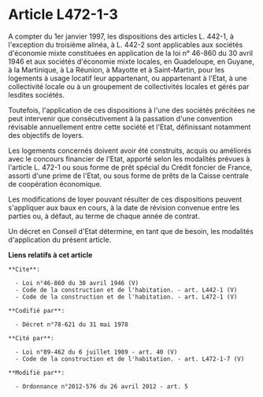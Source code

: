 # Article L472-1-3

A compter du 1er janvier 1997, les dispositions des articles L. 442-1, à l'exception du troisième alinéa, à L. 442-2 sont
applicables aux sociétés d'économie mixte constituées en application de la loi n° 46-860 du 30 avril 1946 et aux sociétés
d'économie mixte locales, en Guadeloupe, en Guyane, à la Martinique, à La Réunion, à Mayotte et à Saint-Martin, pour les
logements à usage locatif leur appartenant, ou appartenant à l'Etat, à une collectivité locale ou à un groupement de
collectivités locales et gérés par lesdites sociétés. 

Toutefois, l'application de ces dispositions à l'une des sociétés précitées ne peut intervenir que consécutivement à la
passation d'une convention révisable annuellement entre cette société et l'Etat, définissant notamment des objectifs de
loyers. 

Les logements concernés doivent avoir été construits, acquis ou améliorés avec le concours financier de l'Etat, apporté selon
les modalités prévues à l'article L. 472-1 ou sous forme de prêt spécial du Crédit foncier de France, assorti d'une prime de
l'Etat, ou sous forme de prêts de la Caisse centrale de coopération économique. 

Les modifications de loyer pouvant résulter de ces dispositions peuvent s'appliquer aux baux en cours, à la date de révision
convenue entre les parties ou, à défaut, au terme de chaque année de contrat. 

Un décret en Conseil d'Etat détermine, en tant que de besoin, les modalités d'application du présent article.

**Liens relatifs à cet article**

	**Cite**:

	  - Loi n°46-860 du 30 avril 1946 (V)
	  - Code de la construction et de l'habitation. - art. L442-1 (V)
	  - Code de la construction et de l'habitation. - art. L472-1 (V)

	**Codifié par**:

	  - Décret n°78-621 du 31 mai 1978

	**Cité par**:

	  - Loi n°89-462 du 6 juillet 1989 - art. 40 (V)
	  - Code de la construction et de l'habitation. - art. L472-1-7 (V)

	**Modifié par**:

	  - Ordonnance n°2012-576 du 26 avril 2012 - art. 5
